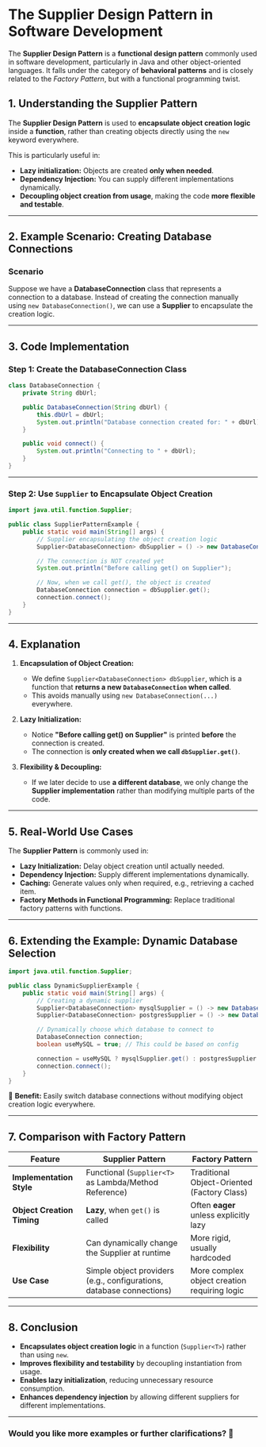 # The Supplier Design Pattern in Software Development

The **Supplier Design Pattern** is a **functional design pattern** commonly used in software development, particularly in Java and other object-oriented languages. It falls under the category of **behavioral patterns** and is closely related to the *Factory Pattern*, but with a functional programming twist.



## 1. Understanding the Supplier Pattern
The **Supplier Design Pattern** is used to **encapsulate object creation logic** inside a **function**, rather than creating objects directly using the `new` keyword everywhere.  

This is particularly useful in:  
- **Lazy initialization:** Objects are created **only when needed**.  
- **Dependency Injection:** You can supply different implementations dynamically.  
- **Decoupling object creation from usage**, making the code **more flexible and testable**.  

---

## 2. Example Scenario: Creating Database Connections
### Scenario
Suppose we have a **DatabaseConnection** class that represents a connection to a database. Instead of creating the connection manually using `new DatabaseConnection()`, we can use a **Supplier** to encapsulate the creation logic.

---

## 3. Code Implementation
### Step 1: Create the DatabaseConnection Class

```java
class DatabaseConnection {
    private String dbUrl;

    public DatabaseConnection(String dbUrl) {
        this.dbUrl = dbUrl;
        System.out.println("Database connection created for: " + dbUrl);
    }

    public void connect() {
        System.out.println("Connecting to " + dbUrl);
    }
}
```

---

### Step 2: Use `Supplier` to Encapsulate Object Creation

```java
import java.util.function.Supplier;

public class SupplierPatternExample {
    public static void main(String[] args) {
        // Supplier encapsulating the object creation logic
        Supplier<DatabaseConnection> dbSupplier = () -> new DatabaseConnection("jdbc:mysql://localhost:3306/mydb");

        // The connection is NOT created yet
        System.out.println("Before calling get() on Supplier");

        // Now, when we call get(), the object is created
        DatabaseConnection connection = dbSupplier.get();
        connection.connect();
    }
}
```

---

## 4. Explanation
1. **Encapsulation of Object Creation:**  
   - We define `Supplier<DatabaseConnection> dbSupplier`, which is a function that **returns a new `DatabaseConnection` when called**.
   - This avoids manually using `new DatabaseConnection(...)` everywhere.

2. **Lazy Initialization:**  
   - Notice **"Before calling get() on Supplier"** is printed **before** the connection is created.  
   - The connection is **only created when we call `dbSupplier.get()`**.  

3. **Flexibility & Decoupling:**  
   - If we later decide to use **a different database**, we only change the **Supplier implementation** rather than modifying multiple parts of the code.  

---

## 5. Real-World Use Cases
The **Supplier Pattern** is commonly used in:
- **Lazy Initialization:** Delay object creation until actually needed.  
- **Dependency Injection:** Supply different implementations dynamically.  
- **Caching:** Generate values only when required, e.g., retrieving a cached item.  
- **Factory Methods in Functional Programming:** Replace traditional factory patterns with functions.  

---

## 6. Extending the Example: Dynamic Database Selection

```java
import java.util.function.Supplier;

public class DynamicSupplierExample {
    public static void main(String[] args) {
        // Creating a dynamic supplier
        Supplier<DatabaseConnection> mysqlSupplier = () -> new DatabaseConnection("jdbc:mysql://localhost:3306/mysql_db");
        Supplier<DatabaseConnection> postgresSupplier = () -> new DatabaseConnection("jdbc:postgresql://localhost:5432/postgres_db");

        // Dynamically choose which database to connect to
        DatabaseConnection connection;
        boolean useMySQL = true; // This could be based on config

        connection = useMySQL ? mysqlSupplier.get() : postgresSupplier.get();
        connection.connect();
    }
}
```

🔹 **Benefit:** Easily switch database connections without modifying object creation logic everywhere.  

---

## 7. Comparison with Factory Pattern

| Feature | **Supplier Pattern** | **Factory Pattern** |
|---------|----------------|---------------|
| **Implementation Style** | Functional (`Supplier<T>` as Lambda/Method Reference) | Traditional Object-Oriented (Factory Class) |
| **Object Creation Timing** | **Lazy**, when `get()` is called | Often **eager** unless explicitly lazy |
| **Flexibility** | Can dynamically change the Supplier at runtime | More rigid, usually hardcoded |
| **Use Case** | Simple object providers (e.g., configurations, database connections) | More complex object creation requiring logic |

---

## 8. Conclusion
- **Encapsulates object creation logic** in a function (`Supplier<T>`) rather than using `new`.  
- **Improves flexibility and testability** by decoupling instantiation from usage.  
- **Enables lazy initialization**, reducing unnecessary resource consumption.  
- **Enhances dependency injection** by allowing different suppliers for different implementations.  

---

### Would you like more examples or further clarifications? 🚀
